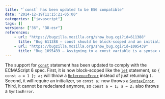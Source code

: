 ```yaml
---
title: "`const` has been updated to be ES6 compatible"
date: "2014-12-19T11:15:21-05:00"
categories: ["javascript"]
tags: []
versions: ["36", "38-esr"]
references:
    - url: "https://bugzilla.mozilla.org/show_bug.cgi?id=611388"
      title: "Bug 611388 – const should be block-scoped and an initializer should be required"
    - url: "https://bugzilla.mozilla.org/show_bug.cgi?id=1095439"
      title: "Bug 1095439 – Assigning to a const variable is a syntax error"
---
```

The support for [`const`](https://developer.mozilla.org/docs/Web/JavaScript/Reference/Statements/const) statement has been updated to comply with the ECMAScript 6 spec. First, it is now block-scoped like the [`let`](https://developer.mozilla.org/docs/Web/JavaScript/Reference/Statements/let) statement, so `{ const a = 1 }; a;` will throw a [`ReferenceError`](https://developer.mozilla.org/docs/Web/JavaScript/Reference/Global_Objects/ReferenceError) instead of just returning `1`. Second, it will require an initializer, so `const a;` now throws a [`SyntaxError`](https://developer.mozilla.org/docs/Web/JavaScript/Reference/Global_Objects/SyntaxError). Third, it cannot be redeclared anymore, so `const a = 1; a = 2;` also throws a `SyntaxError`.
